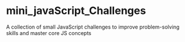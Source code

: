 # mini_javaScript_Challenges
A collection of small JavaScript challenges to improve problem-solving skills and master core JS concepts
